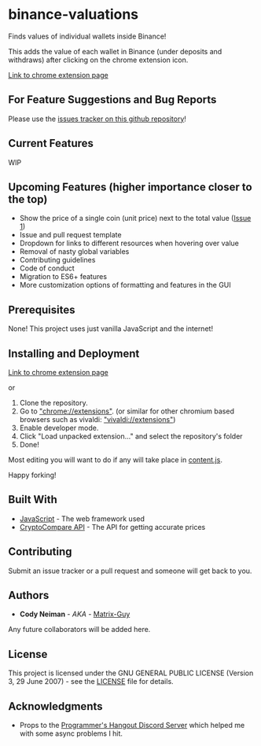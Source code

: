 # binance-valuations

Finds values of individual wallets inside Binance!

This adds the value of each wallet in Binance (under deposits and withdraws) after clicking on the chrome extension icon.

[Link to chrome extension page](https://chrome.google.com/webstore/detail/binance-valuations/gigeklhepgkfmglclnonjblcchoalpda)

## For Feature Suggestions and Bug Reports

Please use the [issues tracker on this github repository](https://github.com/Matrix-Guy/binance-valuations/issues)!

## Current Features
WIP

## Upcoming Features (higher importance closer to the top)
* Show the price of a single coin (unit price) next to the total value ([Issue 1](https://github.com/Matrix-Guy/binance-valuations/issues/1))
* Issue and pull request template
* Dropdown for links to different resources when hovering over value
* Removal of nasty global variables
* Contributing guidelines
* Code of conduct
* Migration to ES6+ features
* More customization options of formatting and features in the GUI

## Prerequisites

None! This project uses just vanilla JavaScript and the internet!

## Installing and Deployment

[Link to chrome extension page](https://chrome.google.com/webstore/detail/binance-valuations/gigeklhepgkfmglclnonjblcchoalpda)

or

1. Clone the repository.
2. Go to ["chrome://extensions"](chrome://extensions). (or similar for other chromium based browsers such as vivaldi: ["vivaldi://extensions"](vivaldi://extensions))
3. Enable developer mode.
4. Click "Load unpacked extension..." and select the repository's folder
5. Done!

Most editing you will want to do if any will take place in [content.js](content.js).

Happy forking!

## Built With

* [JavaScript](https://www.javascript.com/) - The web framework used
* [CryptoCompare API](https://www.cryptocompare.com/api/) - The API for getting accurate prices

## Contributing

Submit an issue tracker or a pull request and someone will get back to you.

## Authors

* **Cody Neiman** - *AKA* - [Matrix-Guy](https://github.com/Matrix-Guy)

Any future collaborators will be added here.

## License

This project is licensed under the GNU GENERAL PUBLIC LICENSE (Version 3, 29 June 2007) - see the [LICENSE](LICENSE) file for details.

## Acknowledgments

* Props to the [Programmer's Hangout Discord Server](https://discord.me/page/coding) which helped me with some async problems I hit.
